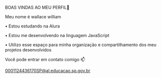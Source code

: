 BOAS VINDAS AO MEU PERFIL💙

Meu nome é wallace william

  • Estou estudando na Alura 
  
  • Estou me desenvolvendo na linguagem JavaScript 
  
  • Utilizo esse espaço para minha organização e compartilhamento dos meu projetos desenvolvidos

Você pode entrar em contato comigo 📫

0001124436170SP@al.educacao.sp.gov.br





